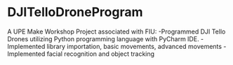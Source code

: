 # DJITelloDroneProgram
A UPE Make Workshop Project associated with FIU:
-Programmed DJI Tello Drones utilizing Python programming language with PyCharm IDE. 
-Implemented library importation, basic movements, advanced movements
-Implemented facial recognition and object tracking
